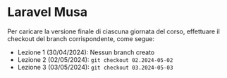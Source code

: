 # Laravel Musa

Per caricare la versione finale di ciascuna giornata del corso, effettuare il checkout del branch corrispondente, come
segue:

- Lezione 1 (30/04/2024): Nessun branch creato
- Lezione 2 (02/05/2024): `git checkout 02.2024-05-02`
- Lezione 3 (03/05/2024): `git checkout 03.2024-05-03`
